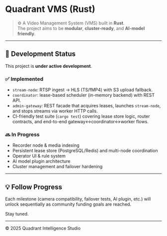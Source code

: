 # Quadrant VMS (Rust)

> ⚙️ A Video Management System (VMS) built in **Rust**.  
> The project aims to be **modular**, **cluster-ready**, and **AI-model friendly**.

---

## 🚧 Development Status
This project is **under active development**.

### ✅ Implemented
- `stream-node`: RTSP ingest → HLS (TS/fMP4) with S3 upload fallback.
- `coordinator`: lease-based scheduler (in-memory backend) with REST API.
- `admin-gateway`: REST facade that acquires leases, launches `stream-node`, and stops streams via worker HTTP calls.
- CI-friendly test suite (`cargo test`) covering lease store logic, router contracts, and end-to-end gateway↔coordinator↔worker flows.

### 🔜 In Progress
- Recorder node & media indexing
- Persistent lease store (PostgreSQL/Redis) and multi-node coordination
- Operator UI & rule system
- AI model plugin architecture
- Cluster management and failover hardening

---

## 💡 Follow Progress
Each milestone (camera compatibility, failover tests, AI plugin, etc.)
will unlock sequentially as community funding goals are reached.

Stay tuned.

---
© 2025 Quadrant Intelligence Studio
